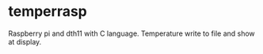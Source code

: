 # temperrasp
Raspberry pi and dth11 with C language.
Temperature write to file and show at display.
